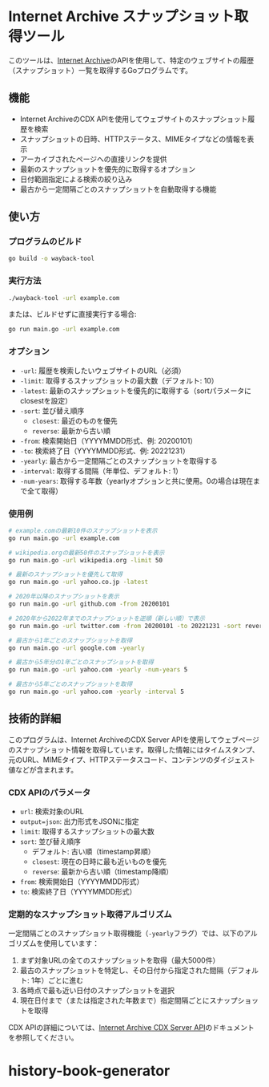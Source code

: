 # Internet Archive スナップショット取得ツール

このツールは、[Internet Archive](https://archive.org/)のAPIを使用して、特定のウェブサイトの履歴（スナップショット）一覧を取得するGoプログラムです。

## 機能

- Internet ArchiveのCDX APIを使用してウェブサイトのスナップショット履歴を検索
- スナップショットの日時、HTTPステータス、MIMEタイプなどの情報を表示
- アーカイブされたページへの直接リンクを提供
- 最新のスナップショットを優先的に取得するオプション
- 日付範囲指定による検索の絞り込み
- 最古から一定間隔ごとのスナップショットを自動取得する機能

## 使い方

### プログラムのビルド

```bash
go build -o wayback-tool
```

### 実行方法

```bash
./wayback-tool -url example.com
```

または、ビルドせずに直接実行する場合:

```bash
go run main.go -url example.com
```

### オプション

- `-url`: 履歴を検索したいウェブサイトのURL（必須）
- `-limit`: 取得するスナップショットの最大数（デフォルト: 10）
- `-latest`: 最新のスナップショットを優先的に取得する（sortパラメータにclosestを設定）
- `-sort`: 並び替え順序
  - `closest`: 最近のものを優先
  - `reverse`: 最新から古い順
- `-from`: 検索開始日（YYYYMMDD形式、例: 20200101）
- `-to`: 検索終了日（YYYYMMDD形式、例: 20221231）
- `-yearly`: 最古から一定間隔ごとのスナップショットを取得する
- `-interval`: 取得する間隔（年単位、デフォルト: 1）
- `-num-years`: 取得する年数（yearlyオプションと共に使用。0の場合は現在まで全て取得）

### 使用例

```bash
# example.comの最新10件のスナップショットを表示
go run main.go -url example.com

# wikipedia.orgの最新50件のスナップショットを表示
go run main.go -url wikipedia.org -limit 50

# 最新のスナップショットを優先して取得
go run main.go -url yahoo.co.jp -latest

# 2020年以降のスナップショットを表示
go run main.go -url github.com -from 20200101

# 2020年から2022年までのスナップショットを逆順（新しい順）で表示
go run main.go -url twitter.com -from 20200101 -to 20221231 -sort reverse

# 最古から1年ごとのスナップショットを取得
go run main.go -url google.com -yearly

# 最古から5年分の1年ごとのスナップショットを取得
go run main.go -url yahoo.com -yearly -num-years 5

# 最古から5年ごとのスナップショットを取得
go run main.go -url yahoo.com -yearly -interval 5
```

## 技術的詳細

このプログラムは、Internet ArchiveのCDX Server APIを使用してウェブページのスナップショット情報を取得しています。取得した情報にはタイムスタンプ、元のURL、MIMEタイプ、HTTPステータスコード、コンテンツのダイジェスト値などが含まれます。

### CDX APIのパラメータ

- `url`: 検索対象のURL
- `output=json`: 出力形式をJSONに指定
- `limit`: 取得するスナップショットの最大数
- `sort`: 並び替え順序
  - デフォルト: 古い順（timestamp昇順）
  - `closest`: 現在の日時に最も近いものを優先
  - `reverse`: 最新から古い順（timestamp降順）
- `from`: 検索開始日（YYYYMMDD形式）
- `to`: 検索終了日（YYYYMMDD形式）

### 定期的なスナップショット取得アルゴリズム

一定間隔ごとのスナップショット取得機能（`-yearly`フラグ）では、以下のアルゴリズムを使用しています：

1. まず対象URLの全てのスナップショットを取得（最大5000件）
2. 最古のスナップショットを特定し、その日付から指定された間隔（デフォルト: 1年）ごとに進む
3. 各時点で最も近い日付のスナップショットを選択
4. 現在日付まで（または指定された年数まで）指定間隔ごとにスナップショットを取得

CDX APIの詳細については、[Internet Archive CDX Server API](https://archive.org/developers/tutorial-compare-snapshot-wayback.html)のドキュメントを参照してください。
# history-book-generator
